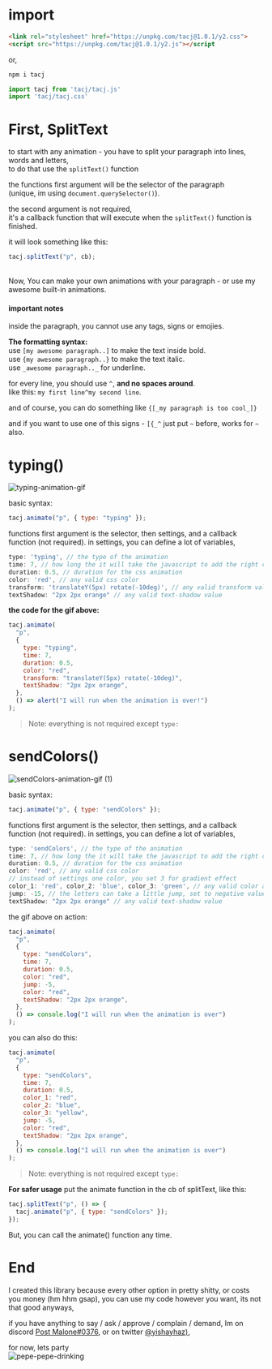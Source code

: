 # import

```html
<link rel="stylesheet" href="https://unpkg.com/tacj@1.0.1/y2.css">
<script src="https://unpkg.com/tacj@1.0.1/y2.js"></script
```

or,

```javascript
npm i tacj

import tacj from 'tacj/tacj.js'
import 'tacj/tacj.css'
```

# First, SplitText

to start with any animation - you have to split your paragraph into lines, words and letters, <br/>
to do that use the `splitText()` function

the functions first argument will be the selector of the paragraph<br/>
(unique, im using `document.querySelector()`).

the second argument is not required,<br/>it's a callback function that will execute when the `splitText()` function is finished.

it will look something like this:

```javascript
tacj.splitText("p", cb);
```

<br/>
Now, You can make your own animations with your paragraph - or use my awesome built-in animations.

#### important notes

inside the paragraph, you cannot use any tags, signs or emojies.

**The formatting syntax:**<br/>
use `[my awesome paragraph..]` to make the text inside bold.<br/>
use `{my awesome paragraph..}` to make the text italic.</br>
use `_awesome paragraph.._` for underline.</br>

for every line, you should use `^`, **and no spaces around**.<br/>
like this: `my first line^my second line`.

and of course, you can do something like `{[_my paragraph is too cool_]}`

and if you want to use one of this signs - `[{_^` just put `~` before, works for `~` also.

# typing()

![typing-animation-gif](https://user-images.githubusercontent.com/50710472/139737136-937846ed-7e24-49a9-be43-4a1121d048bf.gif)

basic syntax:

```javascript
tacj.animate("p", { type: "typing" });
```

functions first argument is the selector, then settings, and a callback function (not required).
in settings, you can define a lot of variables,

```javascript
type: 'typing', // the type of the animation
time: 7, // how long the it will take the javascript to add the right classes to the html
duration: 0.5, // duration for the css animation
color: 'red', // any valid css color
transform: 'translateY(5px) rotate(-10deg)', // any valid transform value
textShadow: "2px 2px orange" // any valid text-shadow value
```

**the code for the gif above:**

```javascript
tacj.animate(
  "p",
  {
    type: "typing",
    time: 7,
    duration: 0.5,
    color: "red",
    transform: "translateY(5px) rotate(-10deg)",
    textShadow: "2px 2px orange",
  },
  () => alert("I will run when the animation is over!")
);
```

> Note: everything is not required except `type:`

# sendColors()

![sendColors-animation-gif (1)](https://user-images.githubusercontent.com/50710472/139739220-2e1b16a7-d91e-4aa8-88d2-c6545a8d7ffb.gif)

basic syntax:

```javascript
tacj.animate("p", { type: "sendColors" });
```

functions first argument is the selector, then settings, and a callback function (not required).
in settings, you can define a lot of variables,

```javascript
type: 'sendColors', // the type of the animation
time: 7, // how long the it will take the javascript to add the right classes to the html
duration: 0.5, // duration for the css animation
color: 'red', // any valid css color
// instead of settings one color, you set 3 for gradient effect
color_1: 'red', color_2: 'blue', color_3: 'green', // any valid color accepted
jump: -15, // the letters can take a little jump, set to negative value for it to go up
textShadow: "2px 2px orange" // any valid text-shadow value
```

the gif above on action:

```javascript
tacj.animate(
  "p",
  {
    type: "sendColors",
    time: 7,
    duration: 0.5,
    color: "red",
    jump: -5,
    color: "red",
    textShadow: "2px 2px orange",
  },
  () => console.log("I will run when the animation is over")
);
```

you can also do this:

```javascript
tacj.animate(
  "p",
  {
    type: "sendColors",
    time: 7,
    duration: 0.5,
    color_1: "red",
    color_2: "blue",
    color_3: "yellow",
    jump: -5,
    color: "red",
    textShadow: "2px 2px orange",
  },
  () => console.log("I will run when the animation is over")
);
```

> Note: everything is not required except `type:`

**For safer usage** put the animate function in the cb of splitText, like this:

```javascript
tacj.splitText("p", () => {
  tacj.animate("p", { type: "sendColors" });
});
```

But, you can call the animate() function any time.

# End

I created this library because every other option in pretty shitty, or costs you money (hm hhm gsap),
you can use my code however you want, its not that good anyways,

if you have anything to say / ask / approve / complain / demand,
Im on discord [Post Malone#0376](https://discord.com/channels/me/484834908758605824), or on twitter [@yishayhaz)](https://twitter.com/yishayhaz),

for now, lets party <br/>
![pepe-pepe-drinking](https://user-images.githubusercontent.com/50710472/139740244-6fd77ed6-1d8d-431d-a8da-8d0b22df2877.gif)
